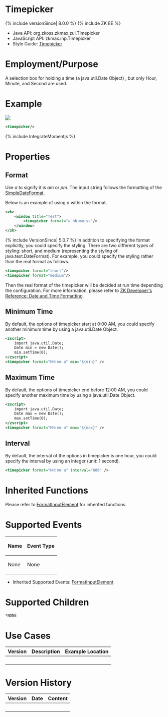 

# Timepicker

{% include versionSince\| 8.0.0 %} {% include ZK EE %}

- Java API: <javadoc>org.zkoss.zkmax.zul.Timepicker</javadoc>
- JavaScript API:
  <javadoc directory="jsdoc">zkmax.inp.Timepicker</javadoc>
- Style Guide: [ Timepicker](ZK_Style_Customization_Guide)

# Employment/Purpose

A selection box for holding a time (a java.util.Date Object) , but only
Hour, Minute, and Second are used.

# Example

![](ZKCompRef_Timepicker.png)

``` xml
<timepicker/>
```

{% include IntegrateMomentjs %}

# Properties

## Format

Use *a* to signify it is *am* or *pm*. The input string follows the
formatting of the
[SimpleDateFormat](http://java.sun.com/j2se/1.5.0/docs/api/java/text/SimpleDateFormat.html).

Below is an example of using *a* within the format.

``` xml
<zk>
    <window title="Test">
        <timepicker format="a hh:mm:ss"/>
    </window>
</zk>
```

{% include VersionSince\| 5.0.7 %} In addition to specifying the format
explicitly, you could specify the styling. There are two different types
of styling: short, and medium (representing the styling of
java.text.DateFormat). For example, you could specify the styling rather
than the real format as follows.

``` xml
<timepicker format="short"/>
<timepicker format="medium"/>
```

Then the real format of the timepicker will be decided at run time
depending the configuration. For more information, please refer to [ZK
Developer's Reference: Date and Time
Formatting](ZK_Developer's_Reference/Internationalization/Date_and_Time_Formatting).

## Minimum Time

By default, the options of timepicker start at 0:00 AM, you could
specify another minimum time by using a java.util.Date Object.

``` xml
<zscript>
    import java.util.Date;
    Date min = new Date();
    min.setTime(0);
</zscript>
<timepicker format="HH:mm a" min="${min}" />
```

## Maximum Time

By default, the options of timepicker end before 12:00 AM, you could
specify another maximum time by using a java.util.Date Object.

``` xml
<zscript>
    import java.util.Date;
    Date max = new Date();
    max.setTime(0);
</zscript>
<timepicker format="HH:mm a" max="${max}" />
```

## Interval

By default, the interval of the options in timepicker is one hour, you
could specify the interval by using an integer (unit: 1 second).

``` xml
<timepicker format="HH:mm a" interval="600" />
```

# Inherited Functions

Please refer to [
FormatInputElement](ZK_Component_Reference/Base_Components/FormatInputElement)
for inherited functions.

# Supported Events

<table>
<thead>
<tr class="header">
<th><center>
<p>Name</p>
</center></th>
<th><center>
<p>Event Type</p>
</center></th>
</tr>
</thead>
<tbody>
<tr class="odd">
<td><p>None</p></td>
<td><p>None</p></td>
</tr>
</tbody>
</table>

- Inherited Supported Events: [
  FormatInputElement](ZK_Component_Reference/Base_Components/FormatInputElement#Supported_Events)

# Supported Children

`*NONE`

# Use Cases

| Version | Description | Example Location |
|---------|-------------|------------------|
|         |             |                  |

# Version History



| Version | Date | Content |
|---------|------|---------|
|         |      |         |



